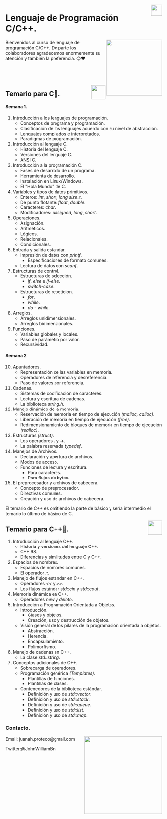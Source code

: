 <p align="right">
<img src = "https://upload.wikimedia.org/wikipedia/commons/1/18/ISO_C%2B%2B_Logo.svg"
    width = "35px"
    align = "right">
</p>

# Lenguaje de Programación C/C++.
<p align="right">
<img src = "https://i.pinimg.com/originals/8a/a6/4a/8aa64a89ebe0e4e76504f240cf528612.gif"
    width = "180px"
    align = "right"/>
</p>

Bienvenidos al curso de lenguaje de programación C/C++. De parte los colaboradores agradecemos enormemente su atención y también la preferencia. 😊❤️

<br>
<br>
<br>
<p align="right">
<img src = "https://play-lh.googleusercontent.com/RLO14DKG8-tknas91100ht0mmVH9jVqqgoA0HIr1O_zMFATO-eF3tYT5MIC7yafvVH8=w240-h480-rw"
    width = "45px"
    align = "right">
</p>



## Temario para C📄.
#### Semana 1.
1. Introducción a los lenguajes de programación.
    - Conceptos de programa y programación.
    - Clasificación de los lenguajes acuerdo con su nivel de abstracción.
    - Lenguajes compilados e interpretados.
    - Paradigmas de programación.
2. Introducción al lenguaje C.
    - Historia del lenguaje C.
    - Versiones del lenguaje C.
    - ANSI C.
3. Introducción a la programación C.
    - Fases de desarrollo de un programa.
    - Herramienta de desarrollo.
    - Instalación en Linux/Windows.
    - El "Hola Mundo" de C.
4. Variables y tipos de datos primitivos.
    - Enteros: *int*, *short*, *long* *size_t*.
    - De punto flotante: *float*, *double*.
    - Caracteres: *char*.
    - Modificadores: *unsigned*, *long*, *short*.
5. Operaciones.
    - Asignación.
    - Aritméticos.
    - Lógicos.
    - Relacionales.
    - Condicionales.
6. Entrada y salida estandar.
    - Impresión de datos con *printf*.
        - Especificaciones de formato comunes.
    - Lectura de datos con *scanf*.
7. Estructuras de control.
    - Estructuras de selección.
        - *if*, *else* e *if-else*.
        - *switch-case*.
    - Estructuras de repeticion.
        - *for*.
        - *while*.
        - *do - while*.
8. Arreglos.
    - Arreglos unidimensionales.
    - Arreglos bidimensionales.
9. Funciones.
    - Variables globales y locales.
    - Paso de parámetro por valor.
    - Recursividad.

#### Semana 2
10. Apuntadores.
    - Representación de las variables en memoria.
    - Operadores de referencia y desreferencia.
    - Paso de valores por referencia.
11. Cadenas.
    - Sistemas de codificación de caracteres.
    - Lectura y escritura de cadenas.
    - La biblioteca *string.h*.
12. Manejo dinámico de la memoria.
    - Reservación de memoria en tiempo de ejecución *(malloc, calloc)*.
    - Liberación de memoria en tiempo de ejecución *(free)*.
    - Redimensionamiento de bloques de memoria en tiempo de ejecución *(realloc)*.
13. Estructuras *(struct)*.
    - Los operadores **.** y **->**.
    - La palabra reservada *typedef*.
14. Manejos de Archivos.
    - Declaración y apertura de archivos.
    - Modos de acceso.
    - Funciones de lectura y escritura.
        - Para caracteres.
        - Para flujos de bytes.
15. El preprocesador y archivos de cabecera.
    - Concepto de preprocesador.
    - Directivas comunes.
    - Creación y uso de archivos de cabecera.

El temario de C++ es omitiendo la parte de básico y sería intermedio el temario lo último de básico de C.

<p align="right">
<img src = "https://upload.wikimedia.org/wikipedia/commons/1/18/ISO_C%2B%2B_Logo.svg"
    width = "45px"
    align = "right">
</p>


## Temario para C++📄.
1. Introducción al lenguaje C++.
    - Historia y versiones del lenguaje C++.
    - C++ 98.
    - Diferencias y similitudes entre C y C++.
2. Espacios de nombres.
    - Espacios de nombres comunes.
    - El operador *::*.
3. Manejo de flujos estándar en C++.
    - Operadores *<<* y *>>*.
    - Los flujos estándar *std::cin* y *std::cout*.
4. Memoria dinámica en C++.
    - Operadores *new* y *delete*.
5. Introducción a Programación Orientada a Objetos.
    - Introducción.
        - Clases y objetos.
        - Creación, uso y destrucción de objetos.
    - Visión general de los pilares de la programación orientada a objetos.
        - Abstracción.
        - Herencia.
        - Encapsulamiento.
        - Polimorfismo.
6. Manejo de cadenas en C++.
    - La clase *std::string*.
7. Conceptos adicionales de C++.
    - Sobrecarga de operadores.
    - Programación genérica *(Templates)*.
        - Plantillas de funciones.
        - Plantillas de clases.
    - Contenedores de la biblioteca estándar.
        - Definición y uso de *std::vector*.
        - Definición y uso de *std::stack*.
        - Definición y uso de *std::queue*.
        - Definición y uso de *std::list*.
        - Definición y uso de *std::map*.


### Contacto.
<p align="right">
<img src = "https://i.pinimg.com/originals/ce/19/09/ce190919d441ed3ac3b7cc782f27e7ba.gif"
    width = "250px"
    align = "right">
</p>
Email: juanah.proteco@gmail.com

Twitter:@JohnWilliamBn 
